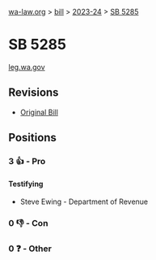 [wa-law.org](/) > [bill](/bill/) > [2023-24](/bill/2023-24/) > [SB 5285](/bill/2023-24/sb/5285/)

# SB 5285
[leg.wa.gov](https://app.leg.wa.gov/billsummary?BillNumber=5285&Year=2023&Initiative=false)

## Revisions
* [Original Bill](1/)

## Positions
### 3 👍 - Pro
#### Testifying
* Steve Ewing - Department of Revenue

### 0 👎 - Con

### 0 ❓ - Other
